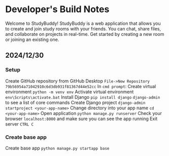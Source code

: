 # Developer's Build Notes

Welcome to StudyBuddy!
StudyBuddy is a web application that allows you to create and join study rooms with your friends. You can chat, share files, and collaborate on projects in real-time. Get started by creating a new room or joining an existing one.

## 2024/12/30

### Setup

Create GitHub repository from GitHub Desktop `File->New Repository`
`79b56954a71042910c6d3db931f81367d44e52cc`
In `cmd prompt`:
Create virtual environment `python -m venv env`
Activate virtual environment `env\Scripts\activate.bat`
Install Django `pip install django`
`django-admin` to see a list of core commands
Create Django project `django-admin startproject <your-app-name>`
Change directory into your app name `cd <your-app-name>`
Open application `python manage.py runserver`
Check your browser `localhost:8000` and make sure you can see the app running
Exit server `CTRL C`

### Create base app

Create base app `python manage.py startapp base`
